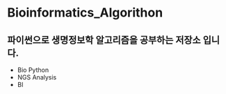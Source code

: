 # Bioinformatics_Algorithon  

## 파이썬으로 생명정보학 알고리즘을 공부하는 저장소 입니다.   
  
 - Bio Python 
 - NGS Analysis 
 - BI 
 